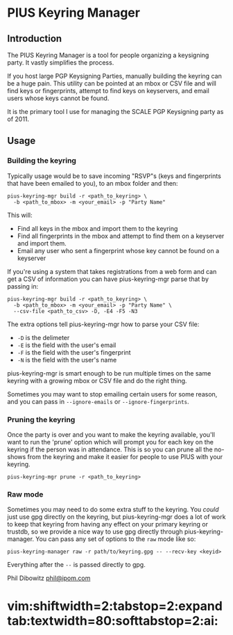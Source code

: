 # PIUS Keyring Manager

## Introduction

The PIUS Keyring Manager is a tool for people organizing a keysigning party. It
vastly simplifies the process.

If you host large PGP Keysigning Parties, manually building the keyring can be
a huge pain. This utility can be pointed at an mbox or CSV file and will find
keys or fingerprints, attempt to find keys on keyservers, and email users whose
keys cannot be found.

It is the primary tool I use for managing the SCALE PGP Keysigning party as of
2011.

## Usage

### Building the keyring

Typically usage would be to save incoming "RSVP"s (keys and fingerprints that
have been emailed to you), to an mbox folder and then:

```
pius-keyring-mgr build -r <path_to_keyring> \
  -b <path_to_mbox> -m <your_email> -p "Party Name"
```

This will:
* Find all keys in the mbox and import them to the keyring
* Find all fingerprints in the mbox and attempt to find them on a keyserver and
import them.
* Email any user who sent a fingerprint whose key cannot be found on a keyserver

If you're using a system that takes registrations from a web form and can get a
CSV of information you can have pius-keyring-mgr parse that by passing in:

```
pius-keyring-mgr build -r <path_to_keyring> \
  -b <path_to_mbox> -m <your_email> -p "Party Name" \
  --csv-file <path_to_csv> -D, -E4 -F5 -N3
```

The extra options tell pius-keyring-mgr how to parse your CSV file:

* `-D` is the delimeter
* `-E` is the field with the user's email
* `-F` is the field with the user's fingerprint
* `-N` is the field with the user's name

pius-keyring-mgr is smart enough to be run multiple times on the same keyring
with a growing mbox or CSV file and do the right thing.

Sometimes you may want to stop emailing certain users for some reason, and you
can pass in `--ignore-emails` or `--ignore-fingerprints`.

### Pruning the keyring

Once the party is over and you want to make the keyring available, you'll want
to run the 'prune' option which will prompt you for each key on the keyring if
the person was in attendance. This is so you can prune all the no-shows from
the keyring and make it easier for people to use PIUS with your keyring.

```
pius-keyring-mgr prune -r <path_to_keyring>
```

### Raw mode

Sometimes you may need to do some extra stuff to the keyring. You *could* just
use gpg directly on the keyring, but pius-keyring-mgr does a lot of work to keep
that keyring from having any effect on your primary keyring or trustdb, so we
provide a nice way to use gpg directly through pius-keyring-manager. You can
pass any set of options to the `raw` mode like so:

```
pius-keyring-manager raw -r path/to/keyring.gpg -- --recv-key <keyid>
```

Everything after the `--` is passed directly to gpg.


Phil Dibowitz
phil@ipom.com

# vim:shiftwidth=2:tabstop=2:expandtab:textwidth=80:softtabstop=2:ai:
